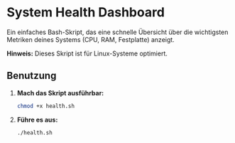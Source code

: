 # System Health Dashboard

Ein einfaches Bash-Skript, das eine schnelle Übersicht über die wichtigsten Metriken deines Systems (CPU, RAM, Festplatte) anzeigt.

**Hinweis:** Dieses Skript ist für Linux-Systeme optimiert.

## Benutzung

1.  **Mach das Skript ausführbar:**
    ```bash
    chmod +x health.sh
    ```
2.  **Führe es aus:**
    ```bash
    ./health.sh
    ```